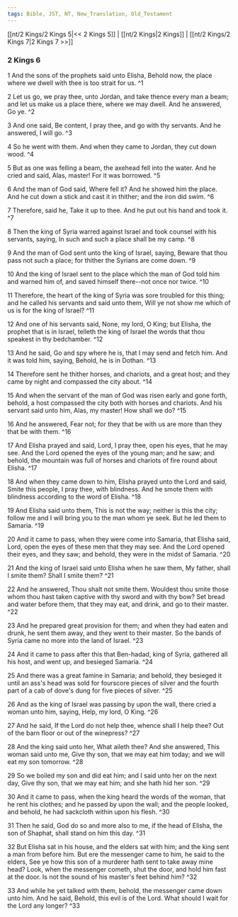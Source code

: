 ```yaml
---
tags: Bible, JST, NT, New_Translation, Old_Testament
---
```


[[nt/2 Kings/2 Kings 5|<< 2 Kings 5]] | [[nt/2 Kings|2 Kings]] | [[nt/2 Kings/2 Kings 7|2 Kings 7 >>]]

### 2 Kings 6

1 And the sons of the prophets said unto Elisha, Behold now, the place where we dwell with thee is too strait for us.  ^1

2 Let us go, we pray thee, unto Jordan, and take thence every man a beam; and let us make us a place there, where we may dwell. And he answered, Go ye.  ^2

3 And one said, Be content, I pray thee, and go with thy servants. And he answered, I will go.  ^3

4 So he went with them. And when they came to Jordan, they cut down wood.  ^4

5 But as one was felling a beam, the axehead fell into the water. And he cried and said, Alas, master! For it was borrowed.  ^5

6 And the man of God said, Where fell it? And he showed him the place. And he cut down a stick and cast it in thither; and the iron did swim.  ^6

7 Therefore, said he, Take it up to thee. And he put out his hand and took it.  ^7

8 Then the king of Syria warred against Israel and took counsel with his servants, saying, In such and such a place shall be my camp.  ^8

9 And the man of God sent unto the king of Israel, saying, Beware that thou pass not such a place; for thither the Syrians are come down.  ^9

10 And the king of Israel sent to the place which the man of God told him and warned him of, and saved himself there\--not once nor twice.  ^10

11 Therefore, the heart of the king of Syria was sore troubled for this thing; and he called his servants and said unto them, Will ye not show me which of us is for the king of Israel?  ^11

12 And one of his servants said, None, my lord, O King; but Elisha, the prophet that is in Israel, telleth the king of Israel the words that thou speakest in thy bedchamber.  ^12

13 And he said, Go and spy where he is, that I may send and fetch him. And it was told him, saying, Behold, he is in Dothan.  ^13

14 Therefore sent he thither horses, and chariots, and a great host; and they came by night and compassed the city about.  ^14

15 And when the servant of the man of God was risen early and gone forth, behold, a host compassed the city both with horses and chariots. And his servant said unto him, Alas, my master! How shall we do?  ^15

16 And he answered, Fear not; for they that be with us are more than they that be with them.  ^16

17 And Elisha prayed and said, Lord, I pray thee, open his eyes, that he may see. And the Lord opened the eyes of the young man; and he saw; and behold, the mountain was full of horses and chariots of fire round about Elisha.  ^17

18 And when they came down to him, Elisha prayed unto the Lord and said, Smite this people, I pray thee, with blindness. And he smote them with blindness according to the word of Elisha.  ^18

19 And Elisha said unto them, This is not the way; neither is this the city; follow me and I will bring you to the man whom ye seek. But he led them to Samaria.  ^19

20 And it came to pass, when they were come into Samaria, that Elisha said, Lord, open the eyes of these men that they may see. And the Lord opened their eyes, and they saw; and behold, they were in the midst of Samaria.  ^20

21 And the king of Israel said unto Elisha when he saw them, My father, shall I smite them? Shall I smite them?  ^21

22 And he answered, Thou shalt not smite them. Wouldest thou smite those whom thou hast taken captive with thy sword and with thy bow? Set bread and water before them, that they may eat, and drink, and go to their master.  ^22

23 And he prepared great provision for them; and when they had eaten and drunk, he sent them away, and they went to their master. So the bands of Syria came no more into the land of Israel.  ^23

24 And it came to pass after this that Ben-hadad, king of Syria, gathered all his host, and went up, and besieged Samaria.  ^24

25 And there was a great famine in Samaria; and behold, they besieged it until an ass\'s head was sold for fourscore pieces of silver and the fourth part of a cab of dove\'s dung for five pieces of silver.  ^25

26 And as the king of Israel was passing by upon the wall, there cried a woman unto him, saying, Help, my lord, O King.  ^26

27 And he said, If the Lord do not help thee, whence shall I help thee? Out of the barn floor or out of the winepress?  ^27

28 And the king said unto her, What aileth thee? And she answered, This woman said unto me, Give thy son, that we may eat him today; and we will eat my son tomorrow.  ^28

29 So we boiled my son and did eat him; and I said unto her on the next day, Give thy son, that we may eat him; and she hath hid her son.  ^29

30 And it came to pass, when the king heard the words of the woman, that he rent his clothes; and he passed by upon the wall; and the people looked, and behold, he had sackcloth within upon his flesh.  ^30

31 Then he said, God do so and more also to me, if the head of Elisha, the son of Shaphat, shall stand on him this day.  ^31

32 But Elisha sat in his house, and the elders sat with him; and the king sent a man from before him. But ere the messenger came to him, he said to the elders, See ye how this son of a murderer hath sent to take away mine head? Look, when the messenger cometh, shut the door, and hold him fast at the door. Is not the sound of his master\'s feet behind him?  ^32

33 And while he yet talked with them, behold, the messenger came down unto him. And he said, Behold, this evil is of the Lord. What should I wait for the Lord any longer?  ^33

 
